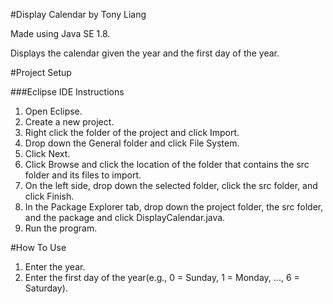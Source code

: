 #Display Calendar by Tony Liang

Made using Java SE 1.8.

Displays the calendar given the year and the first day of the year.

#Project Setup

###Eclipse IDE Instructions
1. Open Eclipse.
2. Create a new project.
3. Right click the folder of the project and click Import.
4. Drop down the General folder and click File System.
5. Click Next.
6. Click Browse and click the location of the folder that contains the src folder and its files to import.
7. On the left side, drop down the selected folder, click the src folder, and click Finish.
8. In the Package Explorer tab, drop down the project folder, the src folder, and the package and click DisplayCalendar.java.
9. Run the program.

#How To Use
1. Enter the year.
2. Enter the first day of the year(e.g., 0 = Sunday, 1 = Monday, ..., 6 = Saturday).